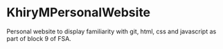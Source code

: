 # KhiryMPersonalWebsite
Personal website to display familiarity with git, html, css and javascript as part of block 9 of FSA.
